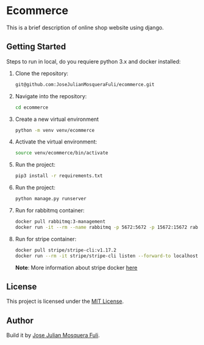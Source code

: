 # Ecommerce

This is a brief description of online shop website using django.

## Getting Started

Steps to run in local, do you requiere python 3.x and docker installed:

1. Clone the repository:

   ```bash
   git@github.com:JoseJulianMosqueraFuli/ecommerce.git
   ```

2. Navigate into the repository:

   ```bash
   cd ecommerce
   ```

3. Create a new virtual environment

   ```bash
   python -m venv venv/ecommerce
   ```

4. Activate the virtual environment:

   ```bash
   source venv/ecommerce/bin/activate
   ```

5. Run the project:

   ```bash
   pip3 install -r requirements.txt
   ```

6. Run the project:

   ```bash
   python manage.py runserver
   ```

7. Run for rabbitmq container:

   ```bash
   docker pull rabbitmq:3-management
   docker run -it --rm --name rabbitmq -p 5672:5672 -p 15672:15672 rabbitmq:3-management
   ```

8. Run for stripe container:

   ```bash
   docker pull stripe/stripe-cli:v1.17.2
   docker run --rm -it stripe/stripe-cli listen --forward-to localhost:80000/payment/webhook/    --api-keys sk_test..
   ```

   **Note**: More information about stripe docker [here](https://stripe.com/docs/cli/docker)

## License

This project is licensed under the [MIT License](LICENSE).

## Author

Build it by [Jose Julian Mosquera Fuli](https://github.com/JoseJulianMosqueraFuli).
